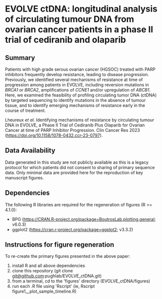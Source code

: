 # EVOLVE ctDNA: longitudinal analysis of circulating tumour DNA from ovarian cancer patients in a phase II trial of cediranib and olaparib

## Summary

Patients with high grade serous ovarian cancer (HGSOC) treated with PARP inhibitors frequently develop resistance, leading to disease progression. Previously, we identified several mechanisms of resistance at time of progression among patients in EVOLVE, including reversion mutations in *BRCA1* or *BRCA2*, amplifications of *CCNE1* and/or upregulation of *ABCB1*. Here, we examined the feasibility of profiling circulating tumor DNA (ctDNA) by targeted sequencing to identify mutations in the absence of tumour tissue, and to identify emerging mechanisms of resistance early in the course of treatment.

Lheureux *et al*. Identifying mechanisms of resistance by circulating tumour DNA in EVOLVE, a Phase II Trial of Cediranib Plus Olaparib for Ovarian Cancer at time of PARP Inhibitor Progression. Clin Cancer Res 2023 (https://doi.org/10.1158/1078-0432.ccr-23-0797).

## Data Availability

Data generated in this study are not publicly available as this is a legacy protocol for which patients did not consent to sharing of primary sequence data. Only minimal data are provided here for the reproduction of key manuscript figures.

## Dependencies

The following R libraries are required for the regeneration of figures (R >= 4.1.0):
- BPG (https://CRAN.R-project.org/package=BoutrosLab.plotting.general; v6.0.3)
- ggplot2 (https://cran.r-project.org/package=ggplot2; v3.3.2)

## Instructions for figure regeneration

To re-create the primary figures presented in the above paper:
1) install R and all above dependencies
2) clone this repository (git clone git@github.com:pughlab/EVOLVE_ctDNA.git)
3) from a terminal, cd to the 'figures' directory (EVOLVE_ctDNA/figures)
4) run each .R file using 'Rscript' (ie, Rscript figure1__plot_sample_timeline.R)
